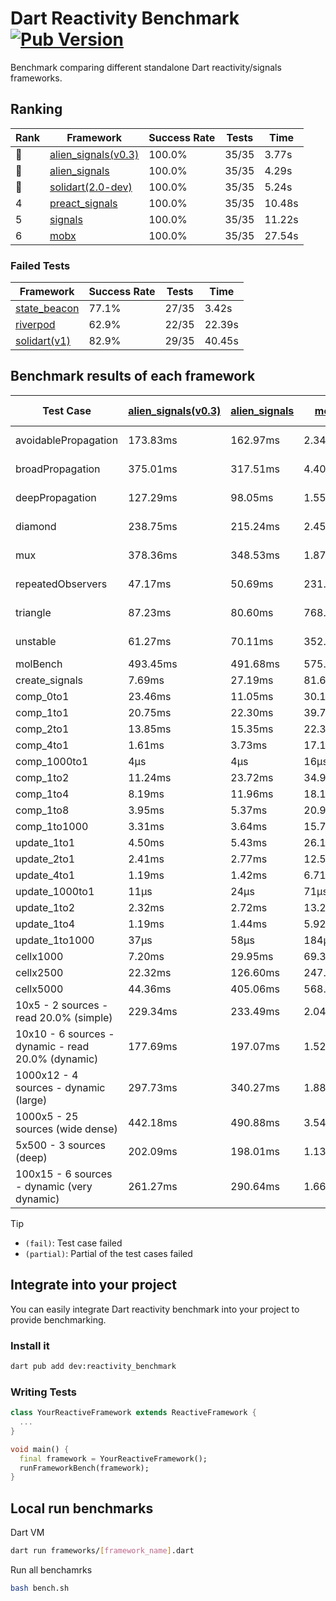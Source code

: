 # Dart Reactivity Benchmark [![Pub Version](https://img.shields.io/pub/v/reactivity_benchmark)](https://pub.dev/packages/reactivity_benchmark)

Benchmark comparing different standalone Dart reactivity/signals frameworks.

## Ranking

<!-- ranking start -->
| Rank | Framework | Success Rate | Tests | Time |
|------|-----------|--------------|-------|------|
| 🥇 | [alien_signals(v0.3)](https://github.com/medz/alien-signals-dart) | 100.0% | 35/35 | 3.77s |
| 🥈 | [alien_signals](https://github.com/medz/alien-signals-dart) | 100.0% | 35/35 | 4.29s |
| 🥉 | [solidart(2.0-dev)](https://github.com/nank1ro/solidart/tree/dev) | 100.0% | 35/35 | 5.24s |
| 4 | [preact_signals](https://pub.dev/packages/preact_signals) | 100.0% | 35/35 | 10.48s |
| 5 | [signals](https://github.com/rodydavis/signals.dart) | 100.0% | 35/35 | 11.22s |
| 6 | [mobx](https://github.com/mobxjs/mobx.dart) | 100.0% | 35/35 | 27.54s |

<!-- ranking end -->

### **Failed Tests**

<!-- fail start -->
| Framework | Success Rate | Tests | Time |
|-----------|--------------|-------|------|
| [state_beacon](https://github.com/jinyus/dart_beacon) | 77.1% | 27/35 | 3.42s |
| [riverpod](https://github.com/rrousselGit/riverpod) | 62.9% | 22/35 | 22.39s |
| [solidart(v1)](https://github.com/nank1ro/solidart) | 82.9% | 29/35 | 40.45s |

<!-- fail end -->

## Benchmark results of each framework

<!-- test-case start -->
| Test Case | [alien_signals(v0.3)](https://github.com/medz/alien-signals-dart) | [alien_signals](https://github.com/medz/alien-signals-dart) | [mobx](https://github.com/mobxjs/mobx.dart) | [preact_signals](https://pub.dev/packages/preact_signals) | [riverpod](https://github.com/rrousselGit/riverpod) | [signals](https://github.com/rodydavis/signals.dart) | [solidart(2.0-dev)](https://github.com/nank1ro/solidart/tree/dev) | [solidart(v1)](https://github.com/nank1ro/solidart) | [state_beacon](https://github.com/jinyus/dart_beacon) |
|---|---|---|---|---|---|---|---|---|---|
| avoidablePropagation | 173.83ms | 162.97ms | 2.34s | 199.94ms | 1.37s | 207.37ms | 270.18ms | 2.19s | 167.85ms (fail) |
| broadPropagation | 375.01ms | 317.51ms | 4.40s | 500.83ms | 81.84ms (fail) | 454.59ms | 507.10ms | 5.71s | 6.68ms (fail) |
| deepPropagation | 127.29ms | 98.05ms | 1.55s | 179.08ms | 1.94s (fail) | 177.55ms | 166.56ms | 2.07s | 144.03ms (fail) |
| diamond | 238.75ms | 215.24ms | 2.45s | 295.15ms | 2.63s (fail) | 279.62ms | 349.89ms | 3.55s | 186.49ms (fail) |
| mux | 378.36ms | 348.53ms | 1.87s | 401.43ms | 554.82ms (fail) | 452.18ms | 438.21ms | 2.09s | 193.33ms (fail) |
| repeatedObservers | 47.17ms | 50.69ms | 231.19ms | 38.91ms | 370.13ms (fail) | 44.74ms | 81.12ms | 221.90ms | 54.62ms (fail) |
| triangle | 87.23ms | 80.60ms | 768.26ms | 106.58ms | 844.54ms (fail) | 102.34ms | 117.01ms | 1.17s | 80.05ms (fail) |
| unstable | 61.27ms | 70.11ms | 352.69ms | 68.75ms | 608.13ms (fail) | 79.42ms | 97.25ms | 355.17ms | 337.15ms (fail) |
| molBench | 493.45ms | 491.68ms | 575.61ms | 488.46ms | 11.26ms | 486.51ms | 492.61ms | 1.72s | 927μs |
| create_signals | 7.69ms | 27.19ms | 81.62ms | 17.01ms | 24.28ms | 25.89ms | 58.09ms | 84.85ms | 59.52ms |
| comp_0to1 | 23.46ms | 11.05ms | 30.16ms | 37.58ms | 13.66ms | 11.31ms | 27.22ms | 41.20ms | 61.74ms |
| comp_1to1 | 20.75ms | 22.30ms | 39.71ms | 6.98ms | 22.50ms | 18.13ms | 41.26ms | 44.25ms | 55.21ms |
| comp_2to1 | 13.85ms | 15.35ms | 22.37ms | 11.60ms | 24.08ms | 8.90ms | 29.94ms | 25.39ms | 35.83ms |
| comp_4to1 | 1.61ms | 3.73ms | 17.11ms | 11.56ms | 5.52ms | 3.08ms | 5.36ms | 27.33ms | 16.24ms |
| comp_1000to1 | 4μs | 4μs | 16μs | 9μs | 3μs | 4μs | 17μs | 2.81ms | 42μs |
| comp_1to2 | 11.24ms | 23.72ms | 34.97ms | 20.67ms | 11.78ms | 13.04ms | 37.05ms | 40.57ms | 44.79ms |
| comp_1to4 | 8.19ms | 11.96ms | 18.17ms | 28.19ms | 25.29ms | 12.06ms | 22.34ms | 29.13ms | 43.58ms |
| comp_1to8 | 3.95ms | 5.37ms | 20.97ms | 5.56ms | 4.88ms | 6.99ms | 25.21ms | 23.71ms | 42.80ms |
| comp_1to1000 | 3.31ms | 3.64ms | 15.79ms | 5.52ms | 4.28ms | 4.26ms | 17.28ms | 18.21ms | 38.39ms |
| update_1to1 | 4.50ms | 5.43ms | 26.14ms | 8.93ms | 85.98ms | 8.94ms | 15.98ms | 43.26ms | 5.67ms |
| update_2to1 | 2.41ms | 2.77ms | 12.54ms | 4.26ms | 43.59ms | 4.47ms | 7.80ms | 21.41ms | 2.83ms |
| update_4to1 | 1.19ms | 1.42ms | 6.71ms | 2.23ms | 20.61ms | 2.26ms | 4.01ms | 10.81ms | 1.44ms |
| update_1000to1 | 11μs | 24μs | 71μs | 21μs | 178μs | 22μs | 40μs | 118μs | 15μs |
| update_1to2 | 2.32ms | 2.72ms | 13.25ms | 4.68ms | 43.03ms | 4.47ms | 8.03ms | 21.15ms | 2.84ms |
| update_1to4 | 1.19ms | 1.44ms | 5.92ms | 2.18ms | 21.00ms | 2.27ms | 4.00ms | 10.82ms | 1.43ms |
| update_1to1000 | 37μs | 58μs | 184μs | 915μs | 138μs | 41μs | 173μs | 209μs | 376μs |
| cellx1000 | 7.20ms | 29.95ms | 69.38ms | 9.69ms | N/A | 9.71ms | 12.13ms | 161.66ms | 5.35ms |
| cellx2500 | 22.32ms | 126.60ms | 247.92ms | 25.84ms | N/A | 31.78ms | 32.84ms | 467.44ms | 23.15ms |
| cellx5000 | 44.36ms | 405.06ms | 568.04ms | 67.06ms | N/A | 62.74ms | 74.42ms | 1.11s | 59.28ms |
| 10x5 - 2 sources - read 20.0% (simple) | 229.34ms | 233.49ms | 2.04s | 442.17ms | 2.22s | 527.58ms | 359.42ms | 2.74s (partial) | 246.33ms |
| 10x10 - 6 sources - dynamic - read 20.0% (dynamic) | 177.69ms | 197.07ms | 1.52s | 273.03ms | 1.45s (partial) | 298.06ms | 250.55ms | 2.40s (partial) | 200.61ms |
| 1000x12 - 4 sources - dynamic (large) | 297.73ms | 340.27ms | 1.88s | 3.77s | 2.51s (partial) | 3.75s | 463.14ms | 4.10s (partial) | 336.32ms |
| 1000x5 - 25 sources (wide dense) | 442.18ms | 490.88ms | 3.54s | 2.75s | 4.35s | 3.41s | 582.46ms | 5.13s (partial) | 501.76ms |
| 5x500 - 3 sources (deep) | 202.09ms | 198.01ms | 1.13s | 227.78ms | 1.36s | 228.22ms | 260.02ms | 2.02s (partial) | 206.46ms |
| 100x15 - 6 sources - dynamic (very dynamic) | 261.27ms | 290.64ms | 1.66s | 467.13ms | 1.74s (partial) | 493.01ms | 381.38ms | 2.80s (partial) | 259.13ms |

<!-- test-case end -->

> [!TIP]
> - `(fail)`: Test case failed
> - `(partial)`: Partial of the test cases failed

## Integrate into your project

You can easily integrate Dart reactivity benchmark into your project to provide benchmarking.

### Install it

```bash
dart pub add dev:reactivity_benchmark
```

### Writing Tests

```dart
class YourReactiveFramework extends ReactiveFramework {
  ...
}

void main() {
  final framework = YourReactiveFramework();
  runFrameworkBench(framework);
}
```

## Local run benchmarks

Dart VM
```bash
dart run frameworks/[framework_name].dart
```

Run all benchamrks
```bash
bash bench.sh
```
